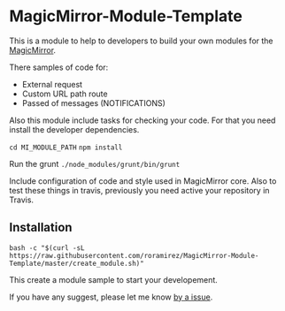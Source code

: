 # MagicMirror-Module-Template
This is a module to help to developers to build your own modules for the [MagicMirror](https://github.com/MichMich/MagicMirror). 

There samples of code for:
- External request
- Custom URL path route
- Passed of messages (NOTIFICATIONS)

Also this module include tasks for checking your code. For that you need install the developer dependencies.

`cd MI_MODULE_PATH`
`npm install`

Run the grunt
`./node_modules/grunt/bin/grunt`

Include configuration of code and style used in MagicMirror core. Also to test these things in travis, previously you need active your repository in Travis.


## Installation

`bash -c "$(curl -sL https://raw.githubusercontent.com/roramirez/MagicMirror-Module-Template/master/create_module.sh)"`

This create a module sample to start your developement.

If you have any suggest, please let me know [by a issue](https://github.com/roramirez/MagicMirror-Module-Template/issues/new).
